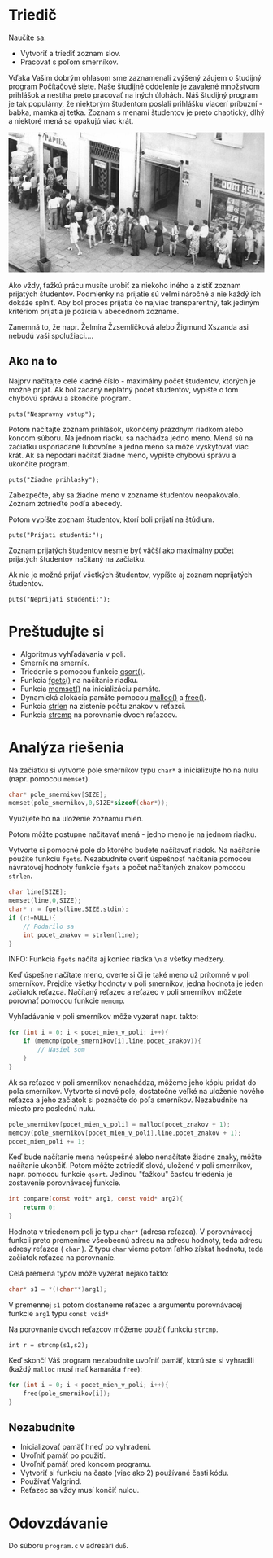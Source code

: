 # Triedič

Naučíte sa:

  - Vytvoriť a triediť zoznam slov.
  - Pracovať s poľom smerníkov.

Vďaka Vašim dobrým ohlasom sme zaznamenali zvýšený záujem o študijný
program Počítačové siete. Naše študijné oddelenie je zavalené množstvom
prihlášok a nestíha preto pracovať na iných úlohách. Náš študijný
program je tak populárny, že niektorým študentom poslali prihlášku
viacerí príbuzní - babka, mamka aj tetka. Zoznam s menami študentov je
preto chaotický, dlhý a niektoré mená sa opakujú viac krát.

![Public Domain](Kolejka.jpeg)

Ako vždy, ťažkú prácu musíte urobiť za niekoho iného a zistiť zoznam prijatých študentov. Podmienky na prijatie sú veľmi náročné a nie každý ich dokáže splniť. Aby bol proces prijatia čo najviac transparentný, tak jediným kritériom 
prijatia je pozícia v abecednom zozname. 

Zanemná to, že napr. Želmíra Žzsemličková alebo Žigmund Xszanda asi nebudú vaši spolužiaci.... 

## Ako na to

Najprv načítajte celé kladné číslo - maximálny počet študentov, ktorých je možné prijať. Ak bol zadaný neplatný počet študentov, vypíšte o tom chybovú správu a skončite program.

    puts("Nespravny vstup");

Potom načítajte zoznam prihlášok, ukončený prázdnym riadkom alebo koncom súboru. Na jednom riadku sa nachádza jedno meno. Mená sú na začiatku usporiadané ľubovoľne a jedno meno sa môže vyskytovať viac krát. Ak sa nepodarí načítať žiadne meno, vypíšte chybovú správu a ukončite program.

    puts("Ziadne prihlasky");

Zabezpečte, aby sa žiadne meno v zozname študentov neopakovalo. Zoznam zotrieďte podľa abecedy.

Potom vypíšte zoznam študentov, ktorí boli prijatí na štúdium.

    puts("Prijati studenti:");

Zoznam prijatých študentov nesmie byť väčší ako maximálny počet prijatých študentov načítaný na začiatku.

Ak nie je možné prijať všetkých študentov, vypíšte aj zoznam neprijatých študentov.

    puts("Neprijati studenti:");

# Preštudujte si

  - Algoritmus vyhľadávania v poli.
  - Smerník na smerník.
  - Triedenie s pomocou funkcie
    [qsort()](http://www.cplusplus.com/reference/cstdlib/qsort).
  - Funkcia [fgets()](http://www.cplusplus.com/reference/cstdio/fgets/)
    na načítanie riadku.
  - Funkcia
    [memset()](http://www.cplusplus.com/reference/cstring/memset/) na
    inicializáciu pamäte.
  - Dynamická alokácia pamäte pomocou
    [malloc()](http://www.cplusplus.com/reference/cstdlib/malloc/) a
    [free()](http://www.cplusplus.com/reference/cstdlib/free).
  - Funkcia [strlen](http://www.cplusplus.com/reference/cstring/strlen)
    na zistenie počtu znakov v reťazci.
  - Funkcia [strcmp](http://www.cplusplus.com/reference/cstring/strcmp)
    na porovnanie dvoch reťazcov.

# Analýza riešenia

Na začiatku si vytvorte pole smerníkov typu `char*` a inicializujte ho na nulu (napr. pomocou `memset`). 

```c
char* pole_smernikov[SIZE];
memset(pole_smernikov,0,SIZE*sizeof(char*));
```

Využijete ho na uloženie zoznamu mien.


Potom môžte postupne načítavať mená -
jedno meno je na jednom riadku. 

Vytvorte si pomocné pole do ktorého budete načítavať riadok.
Na načítanie použite funkciu `fgets`. Nezabudnite overiť úspešnosť
načítania pomocou návratovej hodnoty funkcie `fgets` a počet
načítaných znakov pomocou `strlen`.


```c
char line[SIZE];
memset(line,0,SIZE);
char* r = fgets(line,SIZE,stdin);
if (r!=NULL){
    // Podarilo sa
    int pocet_znakov = strlen(line);
}
```


INFO: Funkcia `fgets` načíta aj koniec riadka `\n` a všetky medzery.

Keď úspešne načítate meno, overte si či je také meno už prítomné v poli
smerníkov. Prejdite všetky hodnoty v poli smerníkov, jedna hodnota je jeden začiatok reťazca. Načítaný reťazec a reťazec v poli smerníkov
môžete porovnať pomocou funkcie `memcmp`.

Vyhľadávanie v poli smerníkov môže vyzerať napr. takto:

``` c
for (int i = 0; i < pocet_mien_v_poli; i++){
    if (memcmp(pole_smernikov[i],line,pocet_znakov)){
        // Nasiel som
    }
}
```

Ak sa reťazec v poli smerníkov nenachádza, môžeme jeho kópiu pridať do
poľa smerníkov. Vytvorte si nové pole, dostatočne veľké na uloženie
nového reťazca a jeho začiatok si poznačte do poľa smerníkov.
Nezabudnite na miesto pre poslednú nulu.

``` c
pole_smernikov[pocet_mien_v_poli] = malloc(pocet_znakov + 1);
memcpy(pole_smernikov[pocet_mien_v_poli],line,pocet_znakov + 1);
pocet_mien_poli += 1;
```

Keď bude načítanie mena neúspešné alebo nenačítate žiadne znaky, môžte
načítanie ukončiť. Potom môžte zotriediť slová, uložené v poli
smerníkov, napr. pomocou funkcie `qsort`. Jedinou "ťažkou" časťou triedenia je zostavenie porovnávacej funkcie.

``` c
int compare(const voit* arg1, const void* arg2){
    return 0;
}
```

Hodnota v triedenom poli je typu `char*` (adresa reťazca). V
porovnávacej funkcii preto premeníme všeobecnú adresu na adresu
hodnoty, teda adresu adresy reťazca ( `char` ). Z typu `char`
vieme potom ľahko získať hodnotu, teda začiatok reťazca na porovnanie.

Celá premena typov môže vyzerať nejako takto:

``` c
char* s1 = *((char**)arg1);
```

V premennej `s1` potom dostaneme reťazec a argumentu porovnávacej funkcie `arg1` typu `const void*`

Na porovnanie dvoch reťazcov môžeme použiť funkciu `strcmp`.

```
int r = strcmp(s1,s2);
```

Keď skončí Váš program nezabudnite uvoľniť pamäť, ktorú ste si vyhradili (každý `malloc` musí mať kamaráta `free`):

``` c
for (int i = 0; i < pocet_mien_v_poli; i++){
    free(pole_smernikov[i]);
}
```

## Nezabudnite

  - Inicializovať pamäť hneď po vyhradení.
  - Uvoľniť pamäť po použití.
  - Uvoľniť pamäť pred koncom programu.
  - Vytvoriť si funkciu na často (viac ako 2) používané časti kódu.
  - Používať Valgrind.
  - Reťazec sa vždy musí končiť nulou.

# Odovzdávanie

Do súboru `program.c` v adresári `du6`.

